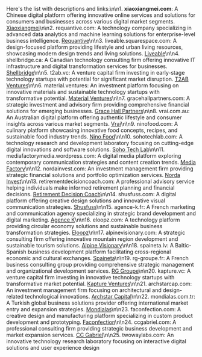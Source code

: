 Here's the list with descriptions and links:\n\n1. **xiaoxiangmei.com**: A Chinese digital platform offering innovative online services and solutions for consumers and businesses across various digital market segments. [Xiaoxiangmei](http://xiaoxiangmei.com)\n\n2. requantive.com: A technology company specializing in advanced data analytics and machine learning solutions for enterprise-level business intelligence. [Requantive](http://requantive.com)\n\n3. liveable.squarespace.com: A design-focused platform providing lifestyle and urban living resources, showcasing modern design trends and living solutions. [Liveable](http://liveable.squarespace.com)\n\n4. shellbridge.ca: A Canadian technology consulting firm offering innovative IT infrastructure and digital transformation services for businesses. [Shellbridge](http://shellbridge.ca)\n\n5. t2ab.vc: A venture capital firm investing in early-stage technology startups with potential for significant market disruption. [T2AB Ventures](http://t2ab.vc)\n\n6. material.ventures: An investment platform focusing on innovative materials and sustainable technology startups with transformative potential. [Material Ventures](http://material.ventures)\n\n7. gracehallpartners.com: A strategic investment and advisory firm providing comprehensive financial solutions for emerging businesses. [Grace Hall Partners](http://gracehallpartners.com)\n\n8. vrai.com.au: An Australian digital platform offering authentic lifestyle and consumer insights across various market segments. [Vrai](http://vrai.com.au)\n\n9. ninofood.com: A culinary platform showcasing innovative food concepts, recipes, and sustainable food industry trends. [Nino Food](http://ninofood.com)\n\n10. sohotechlab.com: A technology research and development laboratory focusing on cutting-edge digital innovations and software solutions. [Soho Tech Lab](http://sohotechlab.com)\n\n11. mediafactorymedia.wordpress.com: A digital media platform exploring contemporary communication strategies and content creation trends. [Media Factory](http://mediafactorymedia.wordpress.com)\n\n12. nordainvest.com: An investment management firm providing strategic financial solutions and portfolio optimization services. [Norda Invest](http://nordainvest.com)\n\n13. retirementdecisioncoach.com: A professional advisory service helping individuals make informed retirement planning and financial decisions. [Retirement Decision Coach](http://retirementdecisioncoach.com)\n\n14. shusfuss.com: A digital platform offering creative design solutions and innovative visual communication strategies. [Shusfuss](http://shusfuss.com)\n\n15. agence-k.fr: A French marketing and communication agency specializing in strategic brand development and digital marketing. [Agence K](http://agence-k.fr)\n\n16. eloopz.com: A technology platform providing circular economy solutions and sustainable business transformation strategies. [Eloopz](http://eloopz.com)\n\n17. alpinevisionary.com: A strategic consulting firm offering innovative mountain region development and sustainable tourism solutions. [Alpine Visionary](http://alpinevisionary.com)\n\n18. spaineta.lv: A Baltic-Spanish business development platform facilitating cross-regional economic and cultural exchanges. [Spaineta](http://spaineta.lv)\n\n19. rg-groupe.fr: A French business consulting group providing comprehensive strategic management and organizational development services. [RG Groupe](http://rg-groupe.fr)\n\n20. kapture.vc: A venture capital firm investing in innovative technology startups with transformative market potential. [Kapture Ventures](http://kapture.vc)\n\n21. archstarcap.com: An investment management firm focusing on architectural and design-related technological innovations. [Archstar Capital](http://archstarcap.com)\n\n22. mondialas.com.tr: A Turkish global business solutions provider offering international market entry and expansion strategies. [Mondialas](http://mondialas.com.tr)\n\n23. faconfection.com: A creative design and manufacturing platform specializing in custom product development and prototyping. [Faconfection](http://faconfection.com)\n\n24. ccgabriel.com: A professional consulting firm providing strategic business development and market expansion services. [CC Gabriel](http://ccgabriel.com)\n\n25. twowaylabs.com: An innovative technology research laboratory focusing on interactive digital solutions and user experience design
